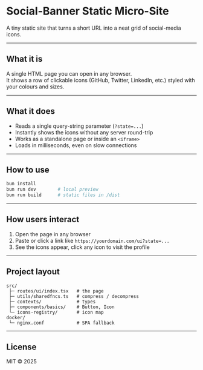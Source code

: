 # Social-Banner Static Micro-Site

A tiny static site that turns a short URL into a neat grid of social-media icons.

---

## What it is

A single HTML page you can open in any browser.  
It shows a row of clickable icons (GitHub, Twitter, LinkedIn, etc.) styled with your colours and sizes.

---

## What it does

- Reads a single query-string parameter (`?state=...`)  
- Instantly shows the icons without any server round-trip  
- Works as a standalone page or inside an `<iframe>`  
- Loads in milliseconds, even on slow connections

---

## How to use

```bash
bun install
bun run dev        # local preview
bun run build      # static files in /dist
```

---

## How users interact

1. Open the page in any browser  
2. Paste or click a link like `https://yourdomain.com/ui?state=...`  
3. See the icons appear, click any icon to visit the profile

---

## Project layout

```
src/
 ├─ routes/ui/index.tsx   # the page
 ├─ utils/sharedfncs.ts   # compress / decompress
 ├─ contexts/             # types
 ├─ components/basics/    # Button, Icon
 └─ icons-registry/       # icon map
docker/
 └─ nginx.conf            # SPA fallback
```

---

## License

MIT © 2025
